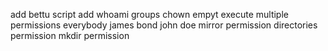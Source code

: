 add bettu script
add whoami
groups
chown
empyt
execute
multiple permissions
everybody
james bond
john doe
mirror permission
directories permission
mkdir permission
